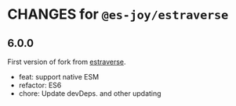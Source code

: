 # CHANGES for `@es-joy/estraverse`

## 6.0.0

First version of fork from
[estraverse](https://github.com/estools/estraverse).

- feat: support native ESM
- refactor: ES6
- chore: Update devDeps. and other updating
